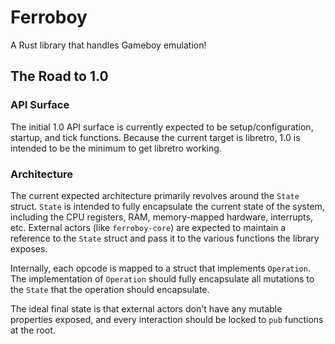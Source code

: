# Ferroboy

A Rust library that handles Gameboy emulation!

## The Road to 1.0
### API Surface
The initial 1.0 API surface is currently expected to be setup/configuration, startup, and tick functions. Because the current target is libretro, 1.0 is intended to be the minimum to get libretro working.

### Architecture
The current expected architecture primarily revolves around the `State` struct. `State` is intended to fully encapsulate the current state of the system, including the CPU registers, RAM, memory-mapped hardware, interrupts, etc. External actors (like `ferroboy-core`) are expected to maintain a reference to the `State` struct and pass it to the various functions the library exposes.

Internally, each opcode is mapped to a struct that implements `Operation`. The implementation of `Operation` should fully encapsulate all mutations to the `State` that the operation should encapsulate.

The ideal final state is that external actors don't have any mutable properties exposed, and every interaction should be locked to `pub` functions at the root.
